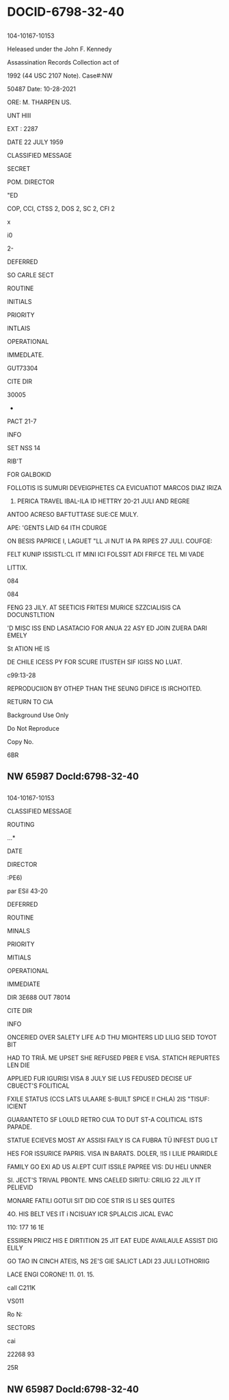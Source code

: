 # DOCID-6798-32-40

##
104-10167-10153

Heleased under the John F. Kennedy

Assassination Records Collection act of

1992 (44 USC 2107 Note). Case#:NW

50487 Date: 10-28-2021

ORE: M. THARPEN US.

UNT HIII

EXT : 2287

DATE 22 JULY 1959

CLASSIFIED MESSAGE

SECRET

POM. DIRECTOR

"ED

COP, CCI, CTSS 2, DOS 2, SC 2, CFI 2

x

i0

2-

DEFERRED

SO CARLE SECT

ROUTINE

INITIALS

PRIORITY

INTLAIS

OPERATIONAL

IMMEDLATE.

GUT73304

CITE DIR

30005

-

PACT 21-7

INFO

SET NSS 14

RIB'T

FOR GALBOKID

FOLLOTIS IS SUMURI DEVEIGPHETES CA EVICUATIOT MARCOS DIAZ IRIZA

1. PERICA TRAVEL IBAL-ILA ID HETTRY 20-21 JULI AND REGRE

ANTOO ACRESO BAFTUTTASE SUE:CE MULY.

APE: 'GENTS LAID 64 ITH CDURGE

ON BESIS PAPRICE I, LAGUET "LL JI NUT IA PA RIPES 27 JULI. COUFGE:

FELT KUNIP ISSISTL:CL IT MINI ICI FOLSSIT ADI FRIFCE TEL MI VADE

LITTIX.

084

084

FENG 23 JILY. AT SEETICIS FRITESI MURICE SZZCIALISIS CA DOCUNSTLTION

'D MISC ISS END LASATACIO FOR ANUA 22 ASY ED JOIN ZUERA DARI EMELY

St ATION HE IS

DE CHILE ICESS PY FOR SCURE ITUSTEH SIF IGISS NO LUAT.

c99:13-28

REPRODUCIION BY OTHEP THAN THE SEUNG DIFICE IS IRCHOITED.

RETURN TO CIA

Background Use Only

Do Not Reproduce

Copy No.

6BR

NW 65987 Docld:6798-32-40
---

##
104-10167-10153

CLASSIFIED MESSAGE

ROUTING

...*

DATE

DIRECTOR

:PE6)

par ESil 43-20

DEFERRED

ROUTINE

MINALS

PRIORITY

MITIALS

OPERATIONAL

IMMEDIATE

DIR 3E688 OUT 78014

CITE DIR

INFO

ONCERIED OVER SALETY LIFE A:D THU MIGHTERS LID LILIG SEID TOYOT BIT

HAD TO TRIÃ. ME UPSET SHE REFUSED PBER E VISA. STATICH REPURTES LEN DIE

APPLIED FUR IGURISI VISA 8 JULY SIE LUS FEDUSED DECISE UF CBUECT'S FOLITICAL

FXILE STATUS (CCS LATS ULAARE S-BUILT SPICE I! CHLA) 2IS "TISUF: ICIENT

GUARANTETO SF LOULD RETRO CUA TO DUT ST-A COLITICAL ISTS PAPADE.

STATUE ECIEVES MOST AY ASSISI FAILY IS CA FUBRA TÜ INFEST DUG LT

HES FOR ISSURICE PAPRIS. VISA IN BARATS. DOLER, !IS I LILIE PRAIRIDLE

FAMILY GO EXI AD US AI.EPT CUIT ISSILE PAPREE VIS: DU HELI UNNER

SI. JECT'S TRIVAL PBONTE. MNS CAELED SIRITU: CRILIG 22 JILY IT PELIEVID

MONARE FATILI GOTUI SIT DID COE STIR IS LI SES QUITES

4O. HIS BELT VES IT i NCISUAY ICR SPLALCIS JICAL EVAC

110: 177 16 1E

ESSIREN PRICZ HIS E DIRTITION 25 JIT EAT EUDE AVAILAULE ASSIST DIG ELILY

GO TAO IN CINCH ATEIS, NS 2E'S GIE SALICT LADI 23 JULI LOTHORIIG

LACE ENGI CORONE! 11. 01. 15.

call C211K

VS011

Ro N:

SECTORS

cai

22268 93

25R

NW 65987 Docld:6798-32-40
---

